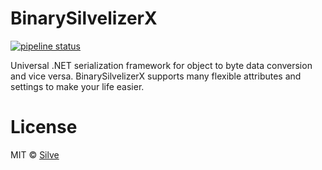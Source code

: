 # BinarySilvelizerX

[![pipeline status](https://git.teiko.studio/SilverIce/BinarySilvelizerX/badges/master/pipeline.svg)](https://git.teiko.studio/SilverIce/BinarySilvelizerX/commits/master)

Universal .NET serialization framework for object to byte data conversion and vice versa. BinarySilvelizerX supports many flexible attributes and settings to make your life easier.

# License
MIT © [Silve](https://git.teiko.studio/SilverIce)